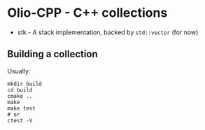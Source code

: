 # Olio-CPP - C++ collections

- stk - A stack implementation, backed by `std::vector` (for now)

## Building a collection

Usually:
```shell
mkdir build
cd build
cmake ..
make
make test
# or
ctest -V
```
